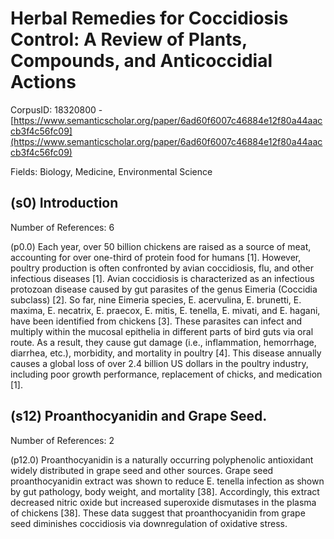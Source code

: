 # Herbal Remedies for Coccidiosis Control: A Review of Plants, Compounds, and Anticoccidial Actions

CorpusID: 18320800 - [https://www.semanticscholar.org/paper/6ad60f6007c46884e12f80a44aaccb3f4c56fc09](https://www.semanticscholar.org/paper/6ad60f6007c46884e12f80a44aaccb3f4c56fc09)

Fields: Biology, Medicine, Environmental Science

## (s0) Introduction
Number of References: 6

(p0.0) Each year, over 50 billion chickens are raised as a source of meat, accounting for over one-third of protein food for humans [1]. However, poultry production is often confronted by avian coccidiosis, flu, and other infectious diseases [1]. Avian coccidiosis is characterized as an infectious protozoan disease caused by gut parasites of the genus Eimeria (Coccidia subclass) [2]. So far, nine Eimeria species, E. acervulina, E. brunetti, E. maxima, E. necatrix, E. praecox, E. mitis, E. tenella, E. mivati, and E. hagani, have been identified from chickens [3]. These parasites can infect and multiply within the mucosal epithelia in different parts of bird guts via oral route. As a result, they cause gut damage (i.e., inflammation, hemorrhage, diarrhea, etc.), morbidity, and mortality in poultry [4]. This disease annually causes a global loss of over 2.4 billion US dollars in the poultry industry, including poor growth performance, replacement of chicks, and medication [1].
## (s12) Proanthocyanidin and Grape Seed.
Number of References: 2

(p12.0) Proanthocyanidin is a naturally occurring polyphenolic antioxidant widely distributed in grape seed and other sources. Grape seed proanthocyanidin extract was shown to reduce E. tenella infection as shown by gut pathology, body weight, and mortality [38]. Accordingly, this extract decreased nitric oxide but increased superoxide dismutases in the plasma of chickens [38]. These data suggest that proanthocyanidin from grape seed diminishes coccidiosis via downregulation of oxidative stress.
